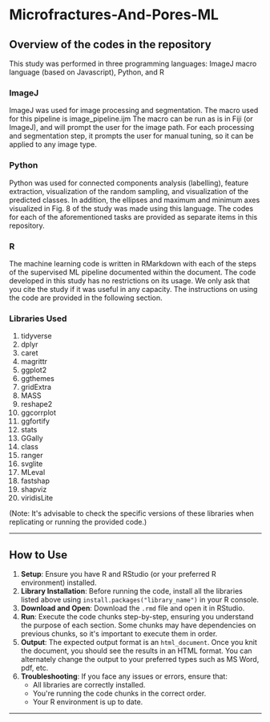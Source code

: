# Microfractures-And-Pores-ML

## Overview of the codes in the repository
This study was performed in three programming languages: ImageJ macro language (based on Javascript), Python, and R
### ImageJ
ImageJ was used for image processing and segmentation. The macro used for this pipeline is image_pipeline.ijm
The macro can be run as is in Fiji (or ImageJ), and will prompt the user for the image path. For each processing and segmentation step, it prompts the user for manual tuning, so it can be applied to any image type.

### Python
Python was used for connected components analysis (labelling), feature extraction, visualization of the random sampling, and visualization of the predicted classes. In addition, the ellipses and maximum and minimum axes visualized in Fig. 8 of the study was made using this language. The codes for each of the aforementioned tasks are provided as separate items in this repository.

### R
The machine learning code is written in RMarkdown with each of the steps of the supervised ML pipeline documented within the document. The code developed in this study has no restrictions on its usage. We only ask that you cite the study if it was useful in any capacity. The instructions on using the code are provided in the following section.
### Libraries Used

1. tidyverse
2. dplyr
3. caret
4. magrittr
5. ggplot2
6. ggthemes
7. gridExtra
8. MASS
9. reshape2
10. ggcorrplot
11. ggfortify
12. stats
13. GGally
14. class
15. ranger
16. svglite
17. MLeval
18. fastshap
19. shapviz
20. viridisLite

(Note: It's advisable to check the specific versions of these libraries when replicating or running the provided code.)

---

## How to Use

   1. **Setup**: Ensure you have R and RStudio (or your preferred R environment) installed.
   2. **Library Installation**: Before running the code, install all the libraries listed above using `install.packages("library_name")` in your R console.
   3. **Download and Open**: Download the `.rmd` file and open it in RStudio.
   4. **Run**: Execute the code chunks step-by-step, ensuring you understand the purpose of each section. Some chunks may have dependencies on previous chunks, so it's important to execute them in order.
   5. **Output**: The expected output format is an `html_document`. Once you knit the document, you should see the results in an HTML format. You can alternately change the output to your preferred types such as MS Word, pdf, etc.
   6. **Troubleshooting**: If you face any issues or errors, ensure that:
      - All libraries are correctly installed.
      - You're running the code chunks in the correct order.
      - Your R environment is up to date.

---


